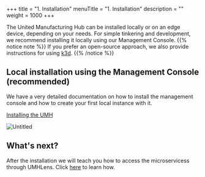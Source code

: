 +++
title = "1. Installation"
menuTitle = "1. Installation"
description = ""
weight = 1000
+++


The United Manufacturing Hub can be installed locally or on an edge device, depending on your needs. For simple tinkering and development, we recommend installing it locally using our Management Console.
{{% notice note %}}
If you prefer an open-source approach, we also provide instructions for using [k3d]().
{{% /notice %}}

## Local installation using the Management Console (recommended)

We have a very detailed documentation on how to install the management console and how to create your first local instance with it.

<a class="btn btn-primary" href="https://mgmt.docs.umh.app/docs/getstarted/download/" target="_blank" role="button" aria-label="Installing the UMH">Installing the UMH</a>

![Untitled](/images/getstarted/installation/getStartedIntallationMC.png)

## What's next?

After the installation we will teach you how to access the microservicess through UMHLens. Click [here](/docs/getstarted/managingthesystem) to learn how.